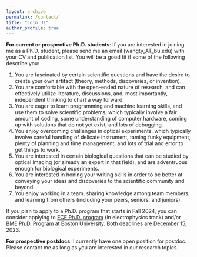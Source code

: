 ```yaml
---
layout: archive
permalink: /contact/
title: "Join Us"
author_profile: true
---
```



<b>For current or prospective Ph.D. students</b>: If you are interested in joining me as a Ph.D. student, please send me an email (wangty_AT_bu.edu) with your CV and publication list. You will be a good fit if some of the following describe you:

1. You are fascinated by certain scientific questions and have the desire to create your own artifact (theory, methods, discoveries, or invention). 
1. You are comfortable with the open-ended nature of research, and can effectively utilize literature, discussions, and, most importantly, independent thinking to chart a way forward.
1. You are eager to learn programming and machine learning skills, and use them to solve scientific problems, which typically involve a fair amount of coding, some understanding of computer hardware, coming up with solutions that do not yet exist, and lots of debugging.
1. You enjoy overcoming challenges in optical experiments, which typically involve careful handling of delicate instrument, taming funky equipment, plenty of planning and time management, and lots of trial and error to get things to work.
1. You are interested in certain biological questions that can be studied by optical imaging (or already an expert in that field), and are adventruous enough for biological experiments. 
1. You are interested in honing your writing skills in order to be better at conveying your ideas and discoveries to the scientific community and beyond. 
1. You enjoy working in a team, sharing knowledge among team members, and learning from others (including your peers, seniors, and juniors).

If you plan to apply to a Ph.D. program that starts in Fall 2024, you can consider applying to [ECE Ph.D. program](https://www.bu.edu/eng/academics/explore-degree-programs/phd-in-electrical-engineering/) (in electrophysics track) and/or [BME Ph.D. Program](https://www.bu.edu/eng/academics/explore-degree-programs/phd-in-biomedical-engineering/) at Boston University. Both deadlines are December 15, 2023. 

<b>For prospective postdocs</b>: I currently have one open position for postdoc. Please contact me as long as you are interested in our research topics.